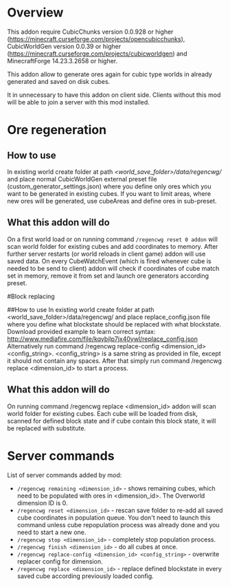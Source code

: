 # Overview
This addon require CubicChunks version 0.0.928 or higher (https://minecraft.curseforge.com/projects/opencubicchunks), CubicWorldGen version 0.0.39 or higher (https://minecraft.curseforge.com/projects/cubicworldgen) and MinecraftForge 14.23.3.2658 or higher.

This addon allow to generate ores again for cubic type worlds in already generated and saved on disk cubes.

It in unnecessary to have this addon on client side. Clients without this mod will be able to join a server with this mod installed.

# Ore regeneration

## How to use
In existing world create folder at path *<world_save_folder>/data/regencwg/* and place normal CubicWorldGen external preset file (custom_generator_settings.json) where you define only ores which you want to be generated in existing cubes. If you want to limit areas, where new ores will be generated, use cubeAreas and define ores in sub-preset.

## What this addon will do
On a first world load or on running command `/regencwg reset 0 addon` will scan world folder for existing cubes and add coordinates to memory. After further server restarts (or world reloads in client game) addon will use saved data. On every CubeWatchEvent (which is fired whenever cube is needed to be send to client) addon will check if coordinates of cube match set in memory, remove it from set and launch ore generators according preset.

#Block replacing

##How to use
In existing world create folder at path <world_save_folder>/data/regencwg/ and place replace_config.json file where you define what blockstate should be replaced with what blockstate. Download provided example to learn correct syntax: http://www.mediafire.com/file/kqybjlp7jx40ywl/replace_config.json
Alternatively run command /regencwg replace-config <dimension_id> <config_string>.
<config_string> is a same string as provided in file, except it should not contain any spaces. After that simply run command /regencwg replace <dimension_id> to start a process.

## What this addon will do
On running command /regencwg replace <dimension_id> addon will scan world folder for existing cubes. Each cube will be loaded from disk, scanned for defined block state and if cube contain this block state, it will be replaced with substitute.

# Server commands
List of server commands added by mod:

* `/regencwg remaining <dimension_id>` - shows remaining cubes, which need to be populated with ores in <dimension_id>. The Overworld dimension ID is 0.
* `/regencwg reset <dimension_id>` - rescan save folder to re-add all saved cube coordinates in population queue. You don't need to launch this command unless cube repopulation process was already done and you need to start a new one.
* `/regencwg stop <dimension_id>` - completely stop population process.
* `/regencwg finish <dimension_id>` - do all cubes at once.
* `/regencwg replace-config <dimension_id> <config_string>` - overwrite replacer config for dimension.
* `/regencwg replace <dimension_id>` - replace defined blockstate in every saved cube according previously loaded config.
